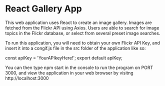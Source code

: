 # React Gallery App

This web application uses React to create an image gallery.  Images are fetched from the Flickr API using Axios.  Users are able to search for image topics in the Flickr database, or select from several preset image searches.  

To run this application, you will need to obtain your own Flickr API Key, and insert it into a congif.js file in the src folder of the application like so:

const apiKey = 'YourAPIkeyHere!';
export default apiKey;

You can then type npm start in the console to run the program on PORT 3000, and view the application in your web browser by visitng http://localhost:3000  